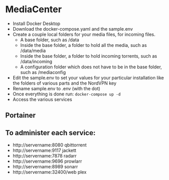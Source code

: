 # MediaCenter

* Install Docker Desktop
* Download the docker-compose.yaml and the sample.env
* Create a couple local folders for your media files, for incoming files.
  * A base folder, such as /data
  * Inside the base folder, a folder to hold all the media, such as /data/media
  * Inside the base folder, a folder to hold incoming torrents, such as /data/incoming
  * A configuration folder which does not have to be in the base folder, such as /mediaconfig
* Edit the sample.env to set your values for your particular installation like the folders of various parts and the NordVPN key
* Rename sample.env to .env (with the dot)
* Once everything is done run: `docker-compose up -d`
* Access the various services

## Portainer


## To administer each service:
* http://servername:8080         qbittorrent
* http://servername:9117         jackett
* http://servername:7878         radarr
* http://servername:9696         prowlarr
* http://servername:8989         sonarr
* http://servername:32400/web    plex

